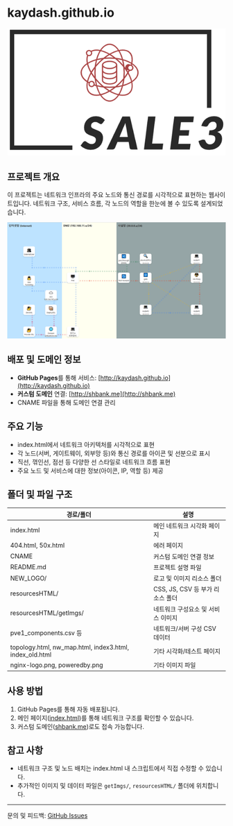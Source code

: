 # kaydash.github.io

![Project Logo](NEW_LOGO/logo.png)

## 프로젝트 개요

이 프로젝트는 네트워크 인프라의 주요 노드와 통신 경로를 시각적으로 표현하는 웹사이트입니다. 네트워크 구조, 서비스 흐름, 각 노드의 역할을 한눈에 볼 수 있도록 설계되었습니다.

![Webpage Screenshot](images/screenshot.png)

## 배포 및 도메인 정보
- **GitHub Pages**를 통해 서비스: [http://kaydash.github.io](http://kaydash.github.io)
- **커스텀 도메인** 연결: [http://shbank.me](http://shbank.me)
- CNAME 파일을 통해 도메인 연결 관리

## 주요 기능
- index.html에서 네트워크 아키텍처를 시각적으로 표현
- 각 노드(서버, 게이트웨이, 외부망 등)와 통신 경로를 아이콘 및 선분으로 표시
- 직선, 꺾인선, 점선 등 다양한 선 스타일로 네트워크 흐름 표현
- 주요 노드 및 서비스에 대한 정보(아이콘, IP, 역할 등) 제공

## 폴더 및 파일 구조

| 경로/폴더                | 설명                                      |
|--------------------------|-------------------------------------------|
| index.html               | 메인 네트워크 시각화 페이지               |
| 404.html, 50x.html       | 에러 페이지                               |
| CNAME                    | 커스텀 도메인 연결 정보                   |
| README.md                | 프로젝트 설명 파일                        |
| NEW_LOGO/                | 로고 및 이미지 리소스 폴더                |
| resourcesHTML/           | CSS, JS, CSV 등 부가 리소스 폴더          |
| resourcesHTML/getImgs/   | 네트워크 구성요소 및 서비스 이미지        |
| pve1_components.csv 등   | 네트워크/서버 구성 CSV 데이터             |
| topology.html, nw_map.html, index3.html, index_old.html | 기타 시각화/테스트 페이지 |
| nginx-logo.png, poweredby.png | 기타 이미지 파일                    |

## 사용 방법
1. GitHub Pages를 통해 자동 배포됩니다.
2. 메인 페이지([index.html](index.html))를 통해 네트워크 구조를 확인할 수 있습니다.
3. 커스텀 도메인([shbank.me](http://shbank.me))로도 접속 가능합니다.

## 참고 사항
- 네트워크 구조 및 노드 배치는 index.html 내 스크립트에서 직접 수정할 수 있습니다.
- 추가적인 이미지 및 데이터 파일은 `getImgs/`, `resourcesHTML/` 폴더에 위치합니다.

---

문의 및 피드백: [GitHub Issues](https://github.com/kaydash/kaydash.github.io/issues)